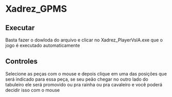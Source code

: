 # Xadrez_GPMS
## Executar
Basta fazer o dowloda do arquivo e clicar no Xadrez_PlayerVsIA.exe que o jogo é executado automaticamente
## Controles
Selecione as peças com o mouse e depois clique em uma das posições que será indicado para essa peça, se seu peão chegar no outro lado do tabuleiro ele será promovido ou pra rainha ou pra cavaleiro e você poderá decidir isso com o mouse
